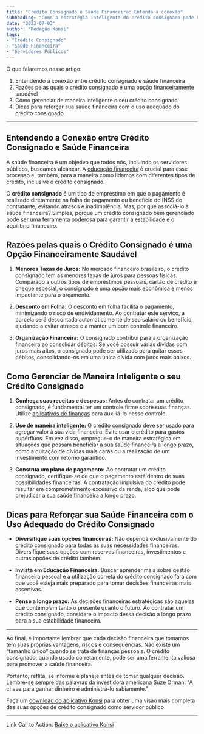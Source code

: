 ```yaml
---
title: "Crédito Consignado e Saúde Financeira: Entenda a conexão"
subheading: "Como a estratégia inteligente do crédito consignado pode beneficiar sua saúde financeira como servidor público"
date: "2023-07-03"
author: "Redação Konsi"
tags:
- "Crédito Consignado"
- "Saúde Financeira"
- "Servidores Públicos"
---
```


O que falaremos nesse artigo:
1. Entendendo a conexão entre crédito consignado e saúde financeira
2. Razões pelas quais o crédito consignado é uma opção financeiramente saudável
3. Como gerenciar de maneira inteligente o seu crédito consignado
4. Dicas para reforçar sua saúde financeira com o uso adequado do crédito consignado

---

## Entendendo a Conexão entre Crédito Consignado e Saúde Financeira

A saúde financeira é um objetivo que todos nós, incluindo os servidores públicos, buscamos alcançar. A [educação financeira](inovaes-tecnolgicas-para-crdito-consignado-como-a-tecnologia-aprimora-sua-experincia.md) é crucial para esse processo e, também, para a maneira como lidamos com diferentes tipos de crédito, inclusive o crédito consignado. 

O **crédito consignado** é um tipo de empréstimo em que o pagamento é realizado diretamente na folha de pagamento ou benefício do INSS do contratante, evitando atrasos e inadimplência. Mas, por que associá-lo à saúde financeira? Simples, porque um crédito consignado bem gerenciado pode ser uma ferramenta poderosa para garantir a estabilidade e o equilíbrio financeiro.

## Razões pelas quais o Crédito Consignado é uma Opção Financeiramente Saudável

1. **Menores Taxas de Juros:** No mercado financeiro brasileiro, o crédito consignado tem as menores taxas de juros para pessoas físicas. Comparado a outros tipos de empréstimos pessoais, cartão de crédito e cheque especial, o consignado é uma opção mais econômica e menos impactante para o orçamento. 

2. **Desconto em Folha:** O desconto em folha facilita o pagamento, minimizando o risco de endividamento. Ao contratar este serviço, a parcela será descontada automaticamente de seu salário ou benefício, ajudando a evitar atrasos e a manter um bom controle financeiro.

3. **Organização Financeira:** O consignado contribui para a organização financeira ao consolidar débitos. Se você possuir várias dívidas com juros mais altos, o consignado pode ser utilizado para quitar esses débitos, consolidando-os em uma única dívida com juros mais baixos.

## Como Gerenciar de Maneira Inteligente o seu Crédito Consignado

1. **Conheça suas receitas e despesas:** Antes de contratar um crédito consignado, é fundamental ter um controle firme sobre suas finanças. Utilize [aplicativos de finanças](o-papel-dos-aplicativos-de-finanas-na-gesto-financeira-dos-servidores-pblicos.md) para auxiliá-lo nesse controle.

2. **Use de maneira inteligente:** O crédito consignado deve ser usado para agregar valor à sua vida financeira. Evite usar o crédito para gastos supérfluos. Em vez disso, empregue-o de maneira estratégica em situações que possam beneficiar a sua saúde financeira a longo prazo, como a quitação de dívidas mais caras ou a realização de um investimento com retorno garantido.

3. **Construa um plano de pagamento:** Ao contratar um crédito consignado, certifique-se de que o pagamento está dentro de suas possibilidades financeiras. A contratação impulsiva do crédito pode resultar em comprometimento excessivo da renda, algo que pode prejudicar a sua saúde financeira a longo prazo.

## Dicas para Reforçar sua Saúde Financeira com o Uso Adequado do Crédito Consignado

- **Diversifique suas opções financeiras:** Não dependa exclusivamente do crédito consignado para todas as suas necessidades financeiras. Diversifique suas opções com reservas financeiras, investimentos e outras opções de crédito também.
  
- **Invista em Educação Financeira:** Buscar aprender mais sobre gestão financeira pessoal e a utilização correta do crédito consignado fará com que você esteja mais preparado para tomar decisões financeiras mais assertivas.

- **Pense a longo prazo:** As decisões financeiras estratégicas são aquelas que contemplam tanto o presente quanto o futuro. Ao contratar um crédito consignado, considere o impacto dessa decisão a longo prazo para a sua estabilidade financeira.

---

Ao final, é importante lembrar que cada decisão financeira que tomamos tem suas próprias vantagens, riscos e consequências. Não existe um “tamanho único” quando se trata de finanças pessoais. O crédito consignado, quando usado corretamente, pode ser uma ferramenta valiosa para promover a saúde financeira. 

Portanto, reflita, se informe e planeje antes de tomar qualquer decisão. Lembre-se sempre das palavras da investidora americana Suze Orman: “A chave para ganhar dinheiro é administrá-lo sabiamente.”

Faça um [download do aplicativo Konsi](https://play.google.com) para obter uma visão mais completa das suas opções de crédito consignado como servidor público.

---

Link Call to Action: [Baixe o aplicativo Konsi](https://play.google.com)
